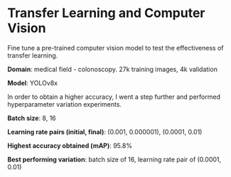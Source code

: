 # Transfer Learning and Computer Vision
Fine tune a pre-trained computer vision model to test the effectiveness of transfer learning.

**Domain**: medical field - colonoscopy. 27k training images, 4k validation

**Model**: YOLOv8x

In order to obtain a higher accuracy, I went a step further and performed hyperparameter variation experiments.

**Batch size**: 8, 16

**Learning rate pairs (initial, final)**: (0.001, 0.000001), (0.0001, 0.01)

**Highest accuracy obtained (mAP)**: 95.8%

**Best performing variation**: batch size of 16, learning rate pair of (0.0001, 0.01)
